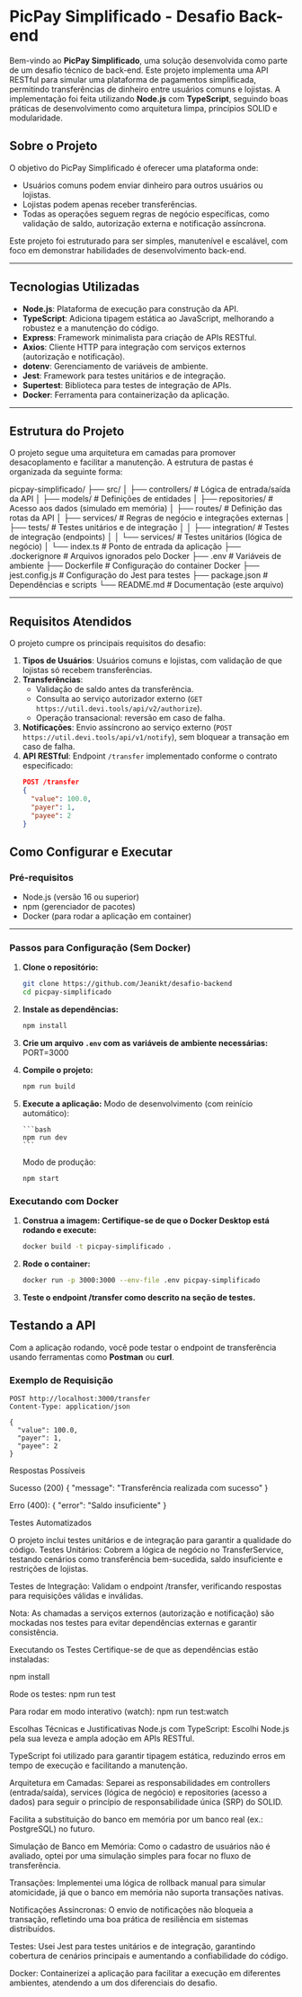 # PicPay Simplificado - Desafio Back-end

Bem-vindo ao **PicPay Simplificado**, uma solução desenvolvida como parte de um desafio técnico de back-end. Este projeto implementa uma API RESTful para simular uma plataforma de pagamentos simplificada, permitindo transferências de dinheiro entre usuários comuns e lojistas. A implementação foi feita utilizando **Node.js** com **TypeScript**, seguindo boas práticas de desenvolvimento como arquitetura limpa, princípios SOLID e modularidade.

## Sobre o Projeto

O objetivo do PicPay Simplificado é oferecer uma plataforma onde:

- Usuários comuns podem enviar dinheiro para outros usuários ou lojistas.
- Lojistas podem apenas receber transferências.
- Todas as operações seguem regras de negócio específicas, como validação de saldo, autorização externa e notificação assíncrona.

Este projeto foi estruturado para ser simples, manutenível e escalável, com foco em demonstrar habilidades de desenvolvimento back-end.

---

## Tecnologias Utilizadas

- **Node.js**: Plataforma de execução para construção da API.
- **TypeScript**: Adiciona tipagem estática ao JavaScript, melhorando a robustez e a manutenção do código.
- **Express**: Framework minimalista para criação de APIs RESTful.
- **Axios**: Cliente HTTP para integração com serviços externos (autorização e notificação).
- **dotenv**: Gerenciamento de variáveis de ambiente.
- **Jest**: Framework para testes unitários e de integração.
- **Supertest**: Biblioteca para testes de integração de APIs.
- **Docker**: Ferramenta para containerização da aplicação.

---

## Estrutura do Projeto

O projeto segue uma arquitetura em camadas para promover desacoplamento e facilitar a manutenção. A estrutura de pastas é organizada da seguinte forma:

picpay-simplificado/
├── src/
│ ├── controllers/ # Lógica de entrada/saída da API
│ ├── models/ # Definições de entidades
│ ├── repositories/ # Acesso aos dados (simulado em memória)
│ ├── routes/ # Definição das rotas da API
│ ├── services/ # Regras de negócio e integrações externas
│ ├── tests/ # Testes unitários e de integração
│ │ ├── integration/ # Testes de integração (endpoints)
│ │ └── services/ # Testes unitários (lógica de negócio)
│ └── index.ts # Ponto de entrada da aplicação
├── .dockerignore # Arquivos ignorados pelo Docker
├── .env # Variáveis de ambiente
├── Dockerfile # Configuração do container Docker
├── jest.config.js # Configuração do Jest para testes
├── package.json # Dependências e scripts
└── README.md # Documentação (este arquivo)

---

## Requisitos Atendidos

O projeto cumpre os principais requisitos do desafio:

1. **Tipos de Usuários**: Usuários comuns e lojistas, com validação de que lojistas só recebem transferências.
2. **Transferências**:
   - Validação de saldo antes da transferência.
   - Consulta ao serviço autorizador externo (`GET https://util.devi.tools/api/v2/authorize`).
   - Operação transacional: reversão em caso de falha.
3. **Notificações**: Envio assíncrono ao serviço externo (`POST https://util.devi.tools/api/v1/notify`), sem bloquear a transação em caso de falha.
4. **API RESTful**: Endpoint `/transfer` implementado conforme o contrato especificado:
   ```json
   POST /transfer
   {
     "value": 100.0,
     "payer": 1,
     "payee": 2
   }
   ```

## Como Configurar e Executar

### Pré-requisitos

- Node.js (versão 16 ou superior)
- npm (gerenciador de pacotes)
- Docker (para rodar a aplicação em container)

---

### Passos para Configuração (Sem Docker)

1.  **Clone o repositório:**

    ```bash
    git clone https://github.com/Jeanikt/desafio-backend
    cd picpay-simplificado

    ```

2.  **Instale as dependências:**

    ```bash
    npm install

    ```

3.  **Crie um arquivo `.env` com as variáveis de ambiente necessárias:**
    PORT=3000

4.  **Compile o projeto:**
    ```bash
    npm run build
    ```
5.  **Execute a aplicação:**
    Modo de desenvolvimento (com reinício automático):

        ```bash
        npm run dev
        ```

    Modo de produção:

    ```
    npm start
    ```

### Executando com Docker

1.  **Construa a imagem: Certifique-se de que o Docker Desktop está rodando e execute:**

    ```bash
    docker build -t picpay-simplificado .
    ```

2.  **Rode o container:**

    ```bash
    docker run -p 3000:3000 --env-file .env picpay-simplificado
    ```

3.  **Teste o endpoint /transfer como descrito na seção de testes.**

## Testando a API

Com a aplicação rodando, você pode testar o endpoint de transferência usando ferramentas como **Postman** ou **curl**.

### Exemplo de Requisição

```http
POST http://localhost:3000/transfer
Content-Type: application/json

{
  "value": 100.0,
  "payer": 1,
  "payee": 2
}
```

Respostas Possíveis

Sucesso (200)
{ "message": "Transferência realizada com sucesso" }

Erro (400):
{ "error": "Saldo insuficiente" }

Testes Automatizados

O projeto inclui testes unitários e de integração para garantir a qualidade do código.
Testes Unitários: Cobrem a lógica de negócio no TransferService, testando cenários como transferência bem-sucedida, saldo insuficiente e restrições de lojistas.

Testes de Integração: Validam o endpoint /transfer, verificando respostas para requisições válidas e inválidas.

Nota: As chamadas a serviços externos (autorização e notificação) são mockadas nos testes para evitar dependências externas e garantir consistência.

Executando os Testes
Certifique-se de que as dependências estão instaladas:

npm install

Rode os testes:
npm run test

Para rodar em modo interativo (watch):
npm run test:watch

Escolhas Técnicas e Justificativas
Node.js com TypeScript:
Escolhi Node.js pela sua leveza e ampla adoção em APIs RESTful.

TypeScript foi utilizado para garantir tipagem estática, reduzindo erros em tempo de execução e facilitando a manutenção.

Arquitetura em Camadas:
Separei as responsabilidades em controllers (entrada/saída), services (lógica de negócio) e repositories (acesso a dados) para seguir o princípio de responsabilidade única (SRP) do SOLID.

Facilita a substituição do banco em memória por um banco real (ex.: PostgreSQL) no futuro.

Simulação de Banco em Memória:
Como o cadastro de usuários não é avaliado, optei por uma simulação simples para focar no fluxo de transferência.

Transações:
Implementei uma lógica de rollback manual para simular atomicidade, já que o banco em memória não suporta transações nativas.

Notificações Assíncronas:
O envio de notificações não bloqueia a transação, refletindo uma boa prática de resiliência em sistemas distribuídos.

Testes:
Usei Jest para testes unitários e de integração, garantindo cobertura de cenários principais e aumentando a confiabilidade do código.

Docker:
Containerizei a aplicação para facilitar a execução em diferentes ambientes, atendendo a um dos diferenciais do desafio.
